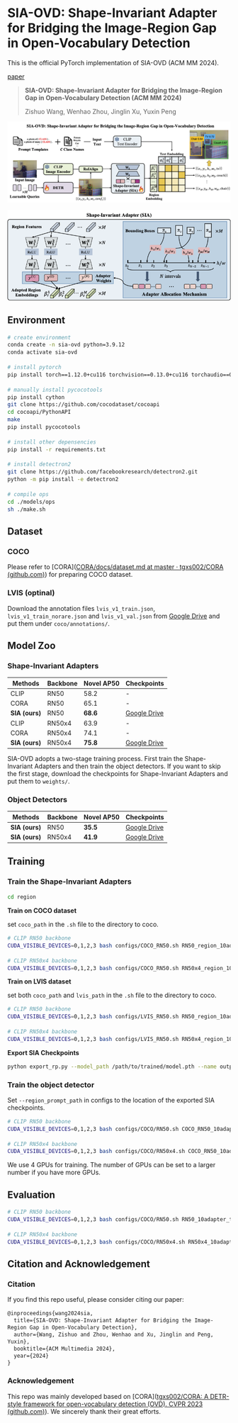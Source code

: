 # SIA-OVD: Shape-Invariant Adapter for Bridging the Image-Region Gap in Open-Vocabulary Detection

This is the official PyTorch implementation of SIA-OVD (ACM MM 2024).

[paper](https://openreview.net/forum?id=TqRqTw3itr)

> **SIA-OVD: Shape-Invariant Adapter for Bridging the Image-Region Gap in Open-Vocabulary Detection (ACM MM 2024)**
>
> Zishuo Wang, Wenhao Zhou, Jinglin Xu, Yuxin Peng

![pipeline1](pipeline1.png)

![pipeline2](pipeline2.png)

## Environment

```bash
# create environment
conda create -n sia-ovd python=3.9.12
conda activate sia-ovd

# install pytorch
pip install torch==1.12.0+cu116 torchvision==0.13.0+cu116 torchaudio==0.12.0 --extra-index-url https://download.pytorch.org/whl/cu116

# manually install pycocotools
pip install cython
git clone https://github.com/cocodataset/cocoapi
cd cocoapi/PythonAPI
make
pip install pycocotools

# install other depensencies
pip install -r requirements.txt

# install detectron2
git clone https://github.com/facebookresearch/detectron2.git
python -m pip install -e detectron2

# compile ops
cd ./models/ops
sh ./make.sh
```

## Dataset

### COCO

Please refer to [CORA]([CORA/docs/dataset.md at master · tgxs002/CORA (github.com)](https://github.com/tgxs002/CORA/blob/master/docs/dataset.md)) for preparing COCO dataset.

### LVIS (optinal)

Download the annotation files ``lvis_v1_train.json``, ``lvis_v1_train_norare.json`` and ``lvis_v1_val.json`` from [Google Drive](https://drive.google.com/drive/folders/17RMc0qoQo68HFvOYbQFX0Hd8OxgDprxT?usp=share_link) and put them under ``coco/annotations/``.

## Model Zoo

### Shape-Invariant Adapters

| Methods        | Backbone | Novel AP50 | Checkpoints                                                  |
| -------------- | -------- | ---------- | ------------------------------------------------------------ |
| CLIP           | RN50     | 58.2       | -                                                            |
| CORA           | RN50     | 65.1       | -                                                            |
| **SIA (ours)** | RN50     | **68.6**   | [Google Drive](https://drive.google.com/file/d/1iNQT0wo9W7sZYhK5wY1QF1n-AycNKWr3/view?usp=share_link) |
| CLIP           | RN50x4   | 63.9       | -                                                            |
| CORA           | RN50x4   | 74.1       | -                                                            |
| **SIA (ours)** | RN50x4   | **75.8**   | [Google Drive](https://drive.google.com/file/d/1XtxMWLFMS3HrO_bIFvgUpn3ovC2cJiIu/view?usp=share_link) |

SIA-OVD adopts a two-stage training process. First train the Shape-Invariant Adapters and then train the object detectors. If you want to skip the first stage, download the checkpoints for Shape-Invariant Adapters and put them to ``weights/``.

### Object Detectors

| Methods        | Backbone | Novel AP50 | Checkpoints                                                  |
| -------------- | -------- | ---------- | ------------------------------------------------------------ |
| **SIA (ours)** | RN50     | **35.5**   | [Google Drive](https://drive.google.com/file/d/167uTl1g95sx9ShohRKmuFe6M5kbTNcn-/view?usp=share_link) |
| **SIA (ours)** | RN50x4   | **41.9**   | [Google Drive](https://drive.google.com/file/d/1Fdb0uyDGWY4AH2Xx7bJGOM_8RqLuIwdX/view?usp=share_link) |

## Training

### Train the Shape-Invariant Adapters

```bash
cd region
```

**Train on COCO dataset**

set ``coco_path`` in the ``.sh`` file to the directory to coco.

```bash
# CLIP RN50 backbone
CUDA_VISIBLE_DEVICES=0,1,2,3 bash configs/COCO_RN50.sh RN50_region_10adapter 4 local

# CLIP RN50x4 backbone
CUDA_VISIBLE_DEVICES=0,1,2,3 bash configs/COCO_RN50.sh RN50x4_region_10adapter 4 local
```

**Train on LVIS dataset**

set both ``coco_path`` and ``lvis_path`` in the ``.sh`` file to the directory to coco.

```bash
# CLIP RN50 backbone
CUDA_VISIBLE_DEVICES=0,1,2,3 bash configs/LVIS_RN50.sh RN50_region_10adapter 4 local

# CLIP RN50x4 backbone
CUDA_VISIBLE_DEVICES=0,1,2,3 bash configs/LVIS_RN50.sh RN50x4_region_10adapter 4 local
```

**Export SIA Checkpoints**

```bash
python export_rp.py --model_path /path/to/trained/model.pth --name output_name
```

### Train the object detector

Set ``--region_prompt_path`` in configs to the location of the exported SIA checkpoints.

```bash
# CLIP RN50 backbone
CUDA_VISIBLE_DEVICES=0,1,2,3 bash configs/COCO/RN50.sh COCO_RN50_10adapter 4 local

# CLIP RN50x4 backbone
CUDA_VISIBLE_DEVICES=0,1,2,3 bash configs/COCO/RN50x4.sh COCO_RN50_10adapter 4 local
```

We use 4 GPUs for training. The number of GPUs can be set to a larger number if you have more GPUs.

## Evaluation

```bash
# CLIP RN50 backbone
CUDA_VISIBLE_DEVICES=0,1,2,3 bash configs/COCO/RN50.sh RN50_10adapter_test 4 local --resume weights/10adapter_RN50_best.pth --eval

# CLIP RN50x4 backbone
CUDA_VISIBLE_DEVICES=0,1,2,3 bash configs/COCO/RN50x4.sh RN50x4_10adapter_test 4 local --resume weights/10adapter_RN50x4_best.pth --eval
```

## Citation and Acknowledgement

### Citation

If you find this repo useful, please consider citing our paper:

```
@inproceedings{wang2024sia,
  title={SIA-OVD: Shape-Invariant Adapter for Bridging the Image-Region Gap in Open-Vocabulary Detection},
  author={Wang, Zishuo and Zhou, Wenhao and Xu, Jinglin and Peng, Yuxin},
  booktitle={ACM Multimedia 2024},
  year={2024}
}
```

### Acknowledgement

This repo was mainly developed based on [CORA]([tgxs002/CORA: A DETR-style framework for open-vocabulary detection (OVD). CVPR 2023 (github.com)](https://github.com/tgxs002/CORA)). We sincerely thank their great efforts.